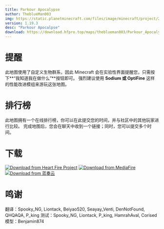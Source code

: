 ```yaml
---
title: Parkour Apocalypse
author: TheblueMan003
img: https://static.planetminecraft.com/files/image/minecraft/project/2022/139/16040481-pa-thumbnail_xl.webp
version: 1.19.3
desc: "Parkour Apocalpse"
download: https://download.hfpro.top/maps/theblueman003/Parkour_Apocalypse.zip
---
```


# 提醒

此地图使用了自定义生物群系，因此 Minecraft 会在实验性界面提醒您，只需按下**“我知道我在做什么”**按钮即可。
强烈建议使用 **Sodium 或 OptiFine** 这样的性能改进模组来游玩这张地图。

# 排行榜

此地图拥有一个在线排行榜，你可以在此提交您的时间，并与社区中的其他玩家进行比较。
完成地图后，您会在聊天中收到一个链接；同时，您可以提交多个时间。

# 下载

[![Download from Heart Fire Project](https://s11.ax1x.com/2024/03/01/pF080L6.png)](https://download.hfpro.top/maps/theblueman003/Parkour_Apocalypse.zip) [![Download from MediaFire](https://s11.ax1x.com/2024/03/01/pF086Fe.png)](https://www.mediafire.com/file/hnj0f0ej3tstou2/Parkour+Apocalypse.zip/file) [![Download from 蓝奏云](https://s11.ax1x.com/2024/03/01/pF08RSA.png)](https://beiyao.lanzoul.com/i2Pby0dcy9fe)

# 鸣谢
翻译：Spooky_NG, Liontack, Beiyao520, Seayay_Venti, DenNotFound, QHQAQA, P_king
测试：Spooky_NG, Liontack, P_king, HamrahAval, Corised
模型：Benjamin874
